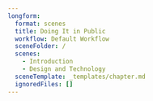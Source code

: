 ```yaml
---
longform:
  format: scenes
  title: Doing It in Public
  workflow: Default Workflow
  sceneFolder: /
  scenes:
    - Introduction
    - Design and Technology
  sceneTemplate: _templates/chapter.md
  ignoredFiles: []
---
```

